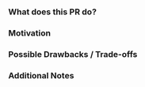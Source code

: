 ### What does this PR do?

### Motivation

### Possible Drawbacks / Trade-offs

### Additional Notes
